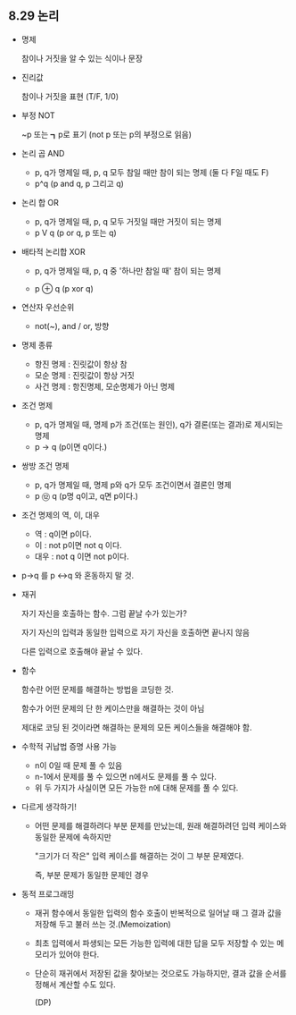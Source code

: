 ## 8.29 논리

- 명제

  참이나 거짓을 알 수 있는 식이나 문장

- 진리값

  참이나 거짓을 표현 (T/F, 1/0)



- 부정 NOT

  ~p 또는 ┓p로 표기 (not p 또는 p의 부정으로 읽음)

- 논리 곱 AND
  - p, q가 명제일 때, p, q 모두 참일 때만 참이 되는 명제 (둘 다 F일 때도 F)
  - p^q (p and q, p 그리고 q)

- 논리 합 OR
  - p, q가 명제일 때, p, q 모두 거짓일 때만 거짓이 되는 명제
  - p V q (p or q, p 또는 q)

- 배타적 논리합 XOR

  - p, q가 명제일 때, p, q 중 '하나만 참일 때' 참이 되는 명제

  - p ⊕ q (p xor q)

    

- 연산자 우선순위

  - not(~), and / or, 방향 

  

- 명제 종류
  - 항진 명제 : 진릿값이 항상 참
  - 모순 명제 : 진릿값이 항상 거짓
  - 사건 명제 : 항진명제, 모순명제가 아닌 명제



- 조건 명제
  - p, q가 명제일 때, 명제 p가 조건(또는 원인), q가 결론(또는 결과)로 제시되는 명제
  - p -> q (p이면 q이다.)

- 쌍방 조건 명제
  - p, q가 명제일 때, 명제 p와 q가 모두 조건이면서 결론인 명제
  - p  ⑫ q (p명 q이고, q면 p이다.)



- 조건 명제의 역, 이, 대우

  - 역 : q이면 p이다.
  - 이 : not p이면 not q 이다.
  - 대우 : not q 이면 not p이다.

  

- p->q 를 p <->q 와 혼동하지 말 것.



- 재귀

  자기 자신을 호출하는 함수. 그럼 끝날 수가 있는가?

  자기 자신의 입력과 동일한 입력으로 자기 자신을 호출하면 끝나지 않음

  다른 입력으로 호출해야 끝날 수 있다.



- 함수

  함수란 어떤 문제를 해결하는 방법을 코딩한 것.

  함수가 어떤 문제의 단 한 케이스만을 해결하는 것이 아님

  제대로 코딩 된 것이라면 해결하는 문제의 모든 케이스들을 해결해야 함.

  

- 수학적 귀납법 증명 사용 가능
  - n이 0일 때 문제 풀 수 있음
  - n-1에서 문제를 풀 수 있으면 n에서도 문제를 풀 수 있다.
  - 위 두 가지가 사실이면 모든 가능한 n에 대해 문제를 풀 수 있다.



- 다르게 생각하기!

  - 어떤 문제를 해결하려다 부분 문제를 만났는데, 원래 해결하려던 입력 케이스와 동일한 문제에 속하지만

    "크기가 더 작은" 입력 케이스를 해결하는 것이 그 부분 문제였다.

    즉, 부분 문제가 동일한 문제인 경우

    

- 동적 프로그래밍

  - 재귀 함수에서 동일한 입력의 함수 호출이 반복적으로 일어날 때 그 결과 값을 저장해 두고 불러 쓰는 것.(Memoization)

  - 최초 입력에서 파생되는 모든 가능한 입력에 대한 답을 모두 저장할 수 있는 메모리가 있어야 한다.

  - 단순히 재귀에서 저장된 값을 찾아보는 것으로도 가능하지만, 결과 값을 순서를 정해서 계산할 수도 있다.

    (DP)